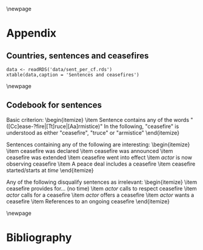 
\newpage

# Appendix

## Countries, sentences and ceasefires

```{R,include = TRUE,results = 'asis'}
data <- readRDS('data/sent_per_cf.rds')
xtable(data,caption = 'Sentences and ceasefires')
```
\newpage
## Codebook for sentences

Basic criterion:
\begin{itemize}
\item Sentence contains any of the words "([Cc]ease-?fire|[Tt]ruce|[Aa]rmistice)" 
In the following, "ceasefire" is understood as either "ceasefire", "truce" or "armistice"
\end{itemize}

Sentences containing any of the following are interesting:
\begin{itemize}
\item ceasefire was declared
\item ceasefire was announced 
\item ceasefire was extended 
\item ceasefire went into effect 
\item *actor* is now observing ceasefire
\item A peace deal includes a ceasefire
\item ceasefire started/starts at *time*
\end{itemize}

Any of the following disqualify sentences as irrelevant:
\begin{itemize}
\item ceasefire provides for... (no time)
\item *actor* calls to respect ceasefire
\item *actor* calls for a ceasefire
\item *actor* offers a ceasefire
\item *actor* wants a ceasefire
\item References to an ongoing ceasefire 
\end{itemize}

\newpage
# Bibliography
